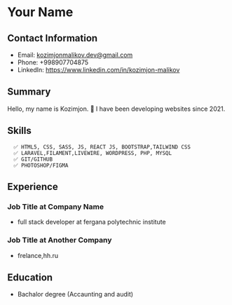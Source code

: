 # Your Name
## Contact Information
- Email: kozimjonmalikov.dev@gmail.com
- Phone: +998907704875
- LinkedIn: https://www.linkedin.com/in/kozimjon-malikov

## Summary
Hello, my name is Kozimjon. 👋
I have been developing websites since 2021.

## Skills
      ✅ HTML5, CSS, SASS, JS, REACT JS, BOOTSTRAP,TAILWIND CSS
      ✅ LARAVEL,FILAMENT,LIVEWIRE, WORDPRESS, PHP, MYSQL 
      ✅ GIT/GITHUB 
      ✅ PHOTOSHOP/FIGMA

## Experience
### Job Title at Company Name
- full stack developer at fergana polytechnic institute
### Job Title at Another Company
- frelance,hh.ru

## Education
- Bachalor degree (Accaunting and audit)
